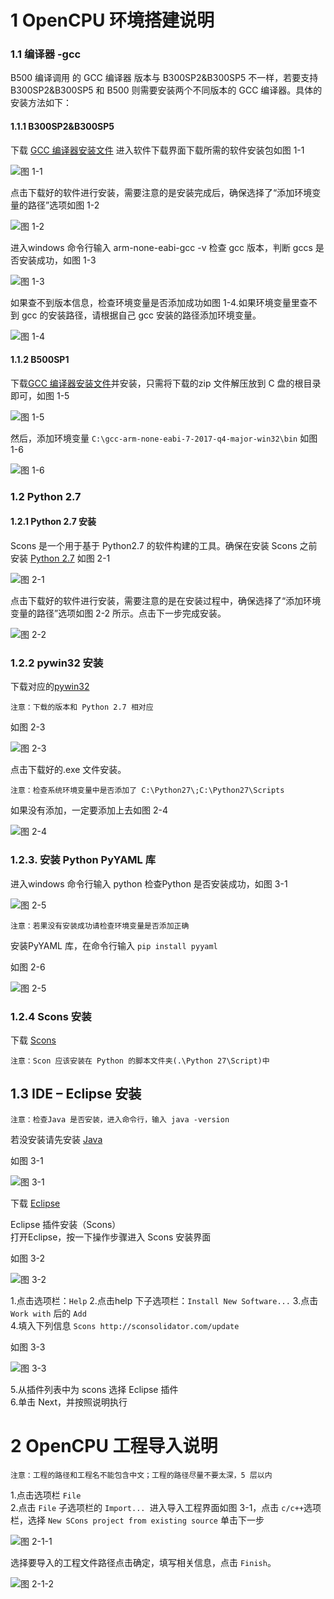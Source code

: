 # 1 OpenCPU 环境搭建说明

### 1.1 编译器 -gcc
B500 编译调用 的 GCC 编译器 版本与 B300SP2&B300SP5 不一样，若要支持B300SP2&B300SP5 和 B500 则需要安装两个不同版本的 GCC 编译器。具体的安装方法如下：  
#### 1.1.1 B300SP2&B300SP5  
下载 [GCC 编译器安装文件](https://launchpad.net/gcc-arm-embedded/+download)
进入软件下载界面下载所需的软件安装包如图 1-1  

![图 1-1](./Picture/图1-1.png)  

点击下载好的软件进行安装，需要注意的是安装完成后，确保选择了“添加环境变量的路径”选项如图 1-2  

![图 1-2](./Picture/图1-2.png)  

进入windows 命令行输入 arm-none-eabi-gcc -v 检查 gcc 版本，判断 gccs 是否安装成功，如图 1-3  

![图 1-3](./Picture/图1-3.png)  

如果查不到版本信息，检查环境变量是否添加成功如图 1-4.如果环境变量里查不到 gcc 的安装路径，请根据自己 gcc 安装的路径添加环境变量。  

![图 1-4](./Picture/图1-4.png)  

#### 1.1.2 B500SP1
下载[GCC 编译器安装文件](https://armkeil.blob.core.windows.net/developer/Files/downloads/gnu-rm/7-2017q4/gcc-arm-none-eabi-7-2017-q4-major-win32.zip)并安装，只需将下载的zip 文件解压放到 C 盘的根目录即可，如图 1-5  

![图 1-5](./Picture/图1-5.png)  

然后，添加环境变量 ` C:\gcc-arm-none-eabi-7-2017-q4-major-win32\bin `
如图 1-6  

![图 1-6](./Picture/图1-6.png)

### 1.2 Python 2.7  
#### 1.2.1 Python 2.7 安装  
Scons 是一个用于基于 Python2.7 的软件构建的工具。确保在安装 Scons 之前安装 [Python 2.7](https://www.python.org/downloads/release/python-2710/)
如图 2-1  

![图 2-1](./Picture/图2-1.png)  

点击下载好的软件进行安装，需要注意的是在安装过程中，确保选择了“添加环境变量的路径”选项如图 2-2 所示。点击下一步完成安装。

![图 2-2](./Picture/图2-2.png)  

### 1.2.2 pywin32 安装
下载对应的[pywin32](https://sourceforge.net/projects/pywin32/files/pywin32/Build%20221/)

`注意：下载的版本和 Python 2.7 相对应` 

如图 2-3  

![图 2-3](./Picture/图2-3.png)  

点击下载好的.exe 文件安装。

`注意：检查系统环境变量中是否添加了 C:\Python27\;C:\Python27\Scripts`

如果没有添加，一定要添加上去如图 2-4  

![图 2-4](./Picture/图2-4.png)  

### 1.2.3. 安装 Python PyYAML 库

进入windows 命令行输入 python 检查Python 是否安装成功，如图 3-1  

![图 2-5](./Picture/图2-5.png)  

`注意：若果没有安装成功请检查环境变量是否添加正确`

安装PyYAML 库，在命令行输入 `pip install pyyaml` 

如图 2-6  

![图 2-5](./Picture/图2-6.png)

### 1.2.4 Scons 安装

下载 [Scons](https://sourceforge.net/projects/scons/files/scons/2.4.0/ )  

`注意：Scon 应该安装在 Python 的脚本文件夹(.\Python 27\Script)中`

## 1.3 IDE – Eclipse 安装  

`注意：检查Java 是否安装，进入命令行，输入 java -version`  

若没安装请先安装 [Java](https://www.java.com/en/download/)

如图 3-1  

![图 3-1](./Picture/图3-1.png)  

下载 [Eclipse](https://www.eclipse.org/downloads/packages/release/mars/2/eclipse-ide-cc-developers)  

Eclipse 插件安装（Scons）  
打开Eclipse，按一下操作步骤进入 Scons 安装界面  

如图 3-2  

![图 3-2](./Picture/图3-2.png)  

1.点击选项栏：`Help`
2.点击help 下子选项栏：`Install New Software...`
3.点击 `Work with` 后的 `Add`  
4.填入下列信息 `Scons http://sconsolidator.com/update`

如图 3-3  

![图 3-3](./Picture/图3-3.png) 

5.从插件列表中为 scons 选择 Eclipse 插件  
6.单击 Next，并按照说明执行  

# 2 OpenCPU 工程导入说明
`注意：工程的路径和工程名不能包含中文；工程的路径尽量不要太深，5 层以内`

1.点击选项栏 `File`  
2.点击 `File` 子选项栏的 `Import... `进入导入工程界面如图 3-1，点击 `c/c++`选项栏，选择  `New SCons project from existing source`  单击下一步  

![图 2-1-1](./Picture/图2-1-1.png)

选择要导入的工程文件路径点击确定，填写相关信息，点击 `Finish`。  

![图 2-1-2](./Picture/图2-1-2.png)  

